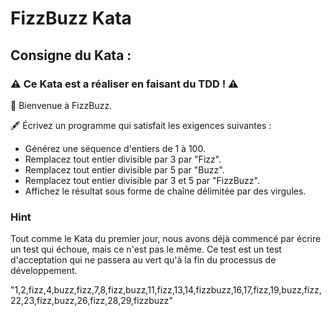 # FizzBuzz Kata

## Consigne du Kata :

### ⚠️ __Ce Kata est a réaliser en faisant du TDD__ ! ⚠️

👋 Bienvenue à FizzBuzz.

🖋️ Écrivez un programme qui satisfait les exigences suivantes :

* Générez une séquence d'entiers de 1 à 100.
* Remplacez tout entier divisible par 3 par "Fizz".
* Remplacez tout entier divisible par 5 par "Buzz".
* Remplacez tout entier divisible par 3 et 5 par "FizzBuzz".
* Affichez le résultat sous forme de chaîne délimitée par des virgules.

### Hint ###

Tout comme le Kata du premier jour,
nous avons déjà commencé par écrire un test qui échoue, mais ce n'est pas le même. 
Ce test est un test d'acceptation qui ne passera au vert qu'à la fin du processus de développement.

"1,2,fizz,4,buzz,fizz,7,8,fizz,buzz,11,fizz,13,14,fizzbuzz,16,17,fizz,19,buzz,fizz,22,23,fizz,buzz,26,fizz,28,29,fizzbuzz"
